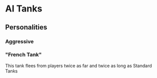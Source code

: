 ﻿# AI Tanks

## Personalities

### Aggressive

### "French Tank"

This tank flees from players twice as far and twice as long as Standard Tanks
